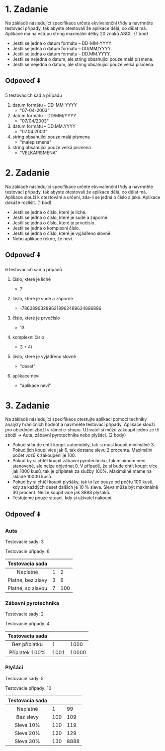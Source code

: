 # 1. Zadanie

Na základě následující specifikace určete ekvivalenční třídy a navrhněte testovací případy, tak abyste otestovali že aplikace dělá, co dělat má. Aplikace má na vstupu string maximální délky 20 znaků ASCII. (1 bod)

- Jestli se jedná o datum formátu – DD-MM-YYYY.
- Jestli se jedná o datum formátu – DD/MM/YYYY.
- Jestli se jedná o datum formátu – DD.MM.YYYY.
- Jestli se nejedná o datum, ale string obsahující pouze malá písmena.
- Jestli se nejedná o datum, ale string obsahující pouze velká písmena.

## Odpoveď ⬇️

5 testovacích sad a případú

1.  datum formátu – DD-MM-YYYY
    - "07-04-2003"
2.  datum formátu – DD/MM/YYYY
    - "07/04/2003"
3.  datum formátu – DD.MM.YYYY
    - "07.04.2003"
4.  string obsahující pouze malá písmena
    - "malepismena"
5.  string obsahující pouze velká písmena
    - "VELKAPISMENA"

# 2. Zadanie

Na základě následující specifikace určete ekvivalenční třídy a navrhněte testovací případy, tak abyste otestovali že aplikace dělá, co dělat má. Aplikace slouží k otestování a určení, zda-li se jedná o číslo a jaké. Aplikace dokáže rozlišit. (1 bod)

- Jestli se jedná o číslo, které je liché.
- Jestli se jedná o číslo, které je sudé a záporné.
- Jestli se jedná o číslo, které je prvočíslo.
- Jestli se jedná o komplexní číslo.
- Jestli se jedná o číslo, které je vyjádřeno slovně.
- Nebo aplikace řekne, že neví.

## Odpoveď ⬇️

6 testovacích sad a případů

1.  číslo, které je liché
    - 7
2.  číslo, které je sudé a záporné
    - -786289632896218962489624896896
3.  číslo, které je prvočíslo
    - 13
4.  komplexní číslo
    - 3 + 4i
5.  číslo, které je vyjádřeno slovně
    - "deset"
6.  aplikace neví

    - "aplikace nevi"

# 3. Zadanie

Na základě následující specifikace otestujte aplikaci pomocí techniky analýzy hraničních hodnot a navrhněte testovací případy. Aplikace slouží pro objednání zboží v rámci e-shopu. Uživatel si může zakoupit jedno ze tří zboží -> Auta, zábavní pyrotechnika nebo plyšáci. (2 body)

- Pokud si bude chtít koupit automobily, tak si musí koupit minimálně 3. Pokud jich koupí více jak 6, tak dostane slevu 2 procenta. Maximální počet vozů k zakoupení je 100.
- Pokud by si chtěl koupit zábavní pyrotechniku, tak minimum není stanovené, ale nelze objednat 0. V případě, že si bude chtít koupit více jak 1000 kusů, tak je příplatek za služby 100%. Maximálně máme na skladě 10000 kusů.
- Pokud by si chtěl koupit plyšáky, tak to lze pouze od počtu 100 kusů, kdy za každých deset dalších je 10 % sleva. Sleva může být maximálně 30 procent. Nelze koupit více jak 8888 plyšáků.
- Testujeme pouze situaci, kdy si uživatel nakoupí.

## Odpoveď ⬇️

### Auta

Testovacie sady: 3

Testovacie připady: 6

|  Testovacia sada  |     |     |
| :---------------: | :-- | :-- |
|     Neplatné      | 1   | 2   |
| Platné, bez zlavy | 3   | 6   |
| Platné, so zlavou | 7   | 100 |

### Zábavní pyrotechnika

Testovacie sady: 2

Testovacie připady: 4

| Testovacia sada |      |       |
| :-------------: | :--- | :---- |
|  Bez příplatku  | 1    | 1000  |
| Příplatek 100%  | 1001 | 10000 |

### Plyšáci

Testovacie sady: 5

Testovacie připady: 10

| Testovacia sada |     |      |
| :-------------: | :-- | :--- |
|    Neplatné     | 1   | 99   |
|    Bez slevy    | 100 | 109  |
|    Sleva 10%    | 110 | 119  |
|    Sleva 20%    | 120 | 129  |
|    Sleva 30%    | 130 | 8888 |
